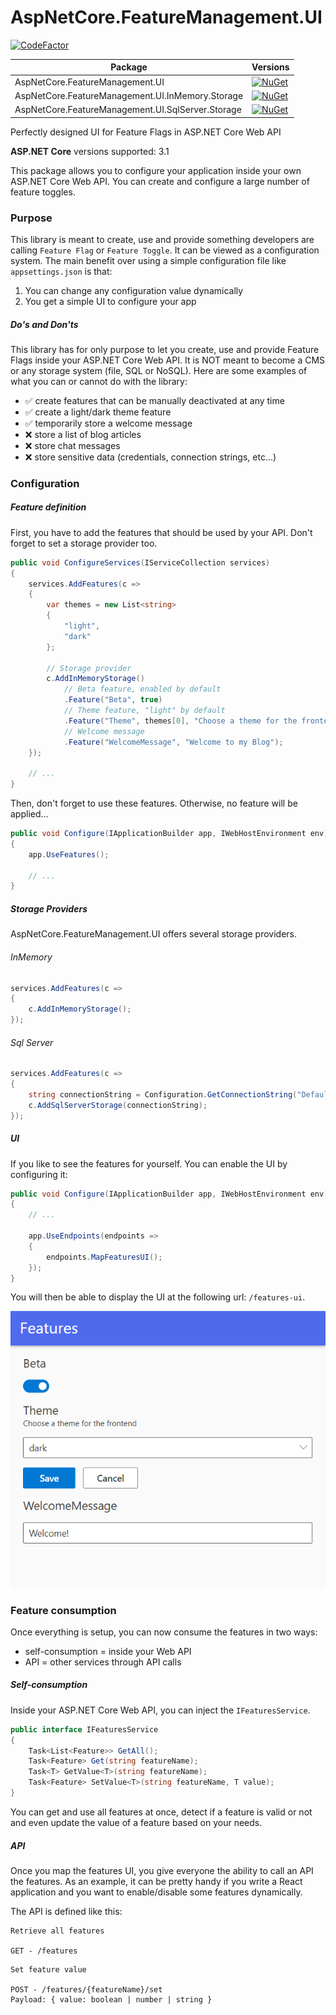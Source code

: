 # AspNetCore.FeatureManagement.UI

[![CodeFactor](https://www.codefactor.io/repository/github/odonno/aspnetcore.featuremanagement.ui/badge?s=721e064ae93fbd78d8c9ab4304aa513a07889e98)](https://www.codefactor.io/repository/github/odonno/aspnetcore.featuremanagement.ui)

| Package | Versions |
| ------- | -------- |
| AspNetCore.FeatureManagement.UI | [![NuGet](https://img.shields.io/nuget/v/AspNetCore.FeatureManagement.UI.svg)](https://www.nuget.org/packages/AspNetCore.FeatureManagement.UI/) |
| AspNetCore.FeatureManagement.UI.InMemory.Storage | [![NuGet](https://img.shields.io/nuget/v/AspNetCore.FeatureManagement.UI.InMemory.Storage.svg)](https://www.nuget.org/packages/AspNetCore.FeatureManagement.UI.InMemory.Storage/) |
| AspNetCore.FeatureManagement.UI.SqlServer.Storage | [![NuGet](https://img.shields.io/nuget/v/AspNetCore.FeatureManagement.UI.SqlServer.Storage.svg)](https://www.nuget.org/packages/AspNetCore.FeatureManagement.UI.SqlServer.Storage/) |

Perfectly designed UI for Feature Flags in ASP.NET Core Web API

**ASP.NET Core** versions supported: 3.1

This package allows you to configure your application inside your own ASP.NET Core Web API. You can create and configure a large number of feature toggles.

### Purpose

This library is meant to create, use and provide something developers are calling `Feature Flag` or `Feature Toggle`. It can be viewed as a configuration system. The main benefit over using a simple configuration file like `appsettings.json` is that:

1. You can change any configuration value dynamically
2. You get a simple UI to configure your app

##### Do's and Don'ts

This library has for only purpose to let you create, use and provide Feature Flags inside your ASP.NET Core Web API. It is NOT meant to become a CMS or any storage system (file, SQL or NoSQL). Here are some examples of what you can or cannot do with the library:

* ✅ create features that can be manually deactivated at any time
* ✅ create a light/dark theme feature
* ✅ temporarily store a welcome message
* ❌ store a list of blog articles
* ❌ store chat messages
* ❌ store sensitive data (credentials, connection strings, etc...)

### Configuration

##### Feature definition

First, you have to add the features that should be used by your API. Don't forget to set a storage provider too.

```cs
public void ConfigureServices(IServiceCollection services)
{
    services.AddFeatures(c =>
    {
        var themes = new List<string>
        {
            "light",
            "dark"
        };

        // Storage provider
        c.AddInMemoryStorage()
            // Beta feature, enabled by default
            .Feature("Beta", true)
            // Theme feature, "light" by default
            .Feature("Theme", themes[0], "Choose a theme for the frontend", themes)
            // Welcome message
            .Feature("WelcomeMessage", "Welcome to my Blog");
    });

    // ...
}
```

Then, don't forget to use these features. Otherwise, no feature will be applied...

```cs
public void Configure(IApplicationBuilder app, IWebHostEnvironment env)
{
    app.UseFeatures();

    // ...
}
```

##### Storage Providers

AspNetCore.FeatureManagement.UI offers several storage providers.

###### InMemory

```cs
services.AddFeatures(c =>
{
    c.AddInMemoryStorage();
});
```

###### Sql Server

```cs
services.AddFeatures(c =>
{
    string connectionString = Configuration.GetConnectionString("DefaultConnection");
    c.AddSqlServerStorage(connectionString);
});
```

##### UI

If you like to see the features for yourself. You can enable the UI by configuring it:

```cs
public void Configure(IApplicationBuilder app, IWebHostEnvironment env)
{
    // ...

    app.UseEndpoints(endpoints =>
    {
        endpoints.MapFeaturesUI();
    });
}
```

You will then be able to display the UI at the following url: `/features-ui`.

![Features UI](./Images/features-ui.png)

### Feature consumption

Once everything is setup, you can now consume the features in two ways:

* self-consumption = inside your Web API
* API = other services through API calls

##### Self-consumption 

Inside your ASP.NET Core Web API, you can inject the `IFeaturesService`.

```cs
public interface IFeaturesService
{
    Task<List<Feature>> GetAll();
    Task<Feature> Get(string featureName);
    Task<T> GetValue<T>(string featureName);
    Task<Feature> SetValue<T>(string featureName, T value);
}
```

You can get and use all features at once, detect if a feature is valid or not and even update the value of a feature based on your needs.

##### API

Once you map the features UI, you give everyone the ability to call an API the features. As an example, it can be pretty handy if you write a React application and you want to enable/disable some features dynamically.

The API is defined like this:

```
Retrieve all features

GET - /features
```

```
Set feature value

POST - /features/{featureName}/set
Payload: { value: boolean | number | string }
```